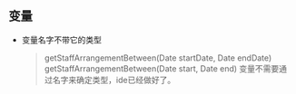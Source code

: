 


## 变量
+ 变量名字不带它的类型
  > getStaffArrangementBetween(Date startDate, Date endDate)
  >getStaffArrangementBetween(Date start, Date end)
  >变量不需要通过名字来确定类型，ide已经做好了。
